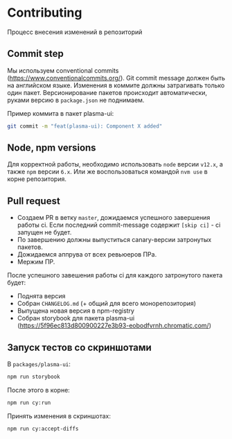 # Contributing

Процесс внесения изменений в репозиторий

## Commit step

Мы используем conventional commits (https://www.conventionalcommits.org/). Git commit message должен быть на английском языке.
Изменения в коммите должны затрагивать только один пакет.
Версионирование пакетов происходит автоматически, руками версию в `package.json` не поднимаем.

Пример коммита в пакет plasma-ui:

```sh
git commit -m "feat(plasma-ui): Component X added"
```

## Node, npm versions

Для корректной работы, необходимо использовать ```node``` версии ```v12.x```, а также ```npm``` версии ```6.x```. Или же воспользоваться командой ```nvm use``` в корне репозитория.

## Pull request

-   Создаем PR в ветку `master`, дожидаемся успешного завершения работы ci. Если последний commit-message содержит `[skip ci]` - ci запущен не будет.
-   По завершению должны выпуститься canary-версии затронутых пакетов.
-   Дожидаемся аппрува от всех ревьюеров ПРа.
-   Мержим ПР.

После успешного завешения работы ci для каждого затронутого пакета будет:

-   Поднята версия
-   Собран `CHANGELOG.md` (+ общий для всего монорепозитория)
-   Выпущена новая версия в npm-registry
-   Собран storybook для пакета plasma-ui (https://5f96ec813d800900227e3b93-eobodfvrnh.chromatic.com/)

## Запуск тестов со скриншотами

В `packages/plasma-ui`:

```sh
npm run storybook
```

После этого в корне:

```sh
npm run cy:run
```

Принять изменения в скриншотах:

```sh
npm run cy:accept-diffs
```
